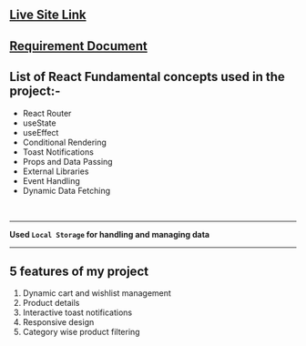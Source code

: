 ## [Live Site Link](https://gadget-heaven-10.netlify.app/)

## [Requirement Document](https://github.com/ProgrammingHero1/B10-A8-gadget-heaven/blob/main/Batch-10_Assignment-08-.pdf)

## List of React Fundamental concepts used in the project:-
- React Router
- useState
- useEffect
- Conditional Rendering
- Toast Notifications
- Props and Data Passing
- External Libraries
- Event Handling
- Dynamic Data Fetching

<br/>

---
**Used `Local Storage` for handling and managing data** 

---

##  5 features of my project
1. Dynamic cart and wishlist management
2. Product details
3. Interactive toast notifications
4. Responsive design
5. Category wise product filtering
